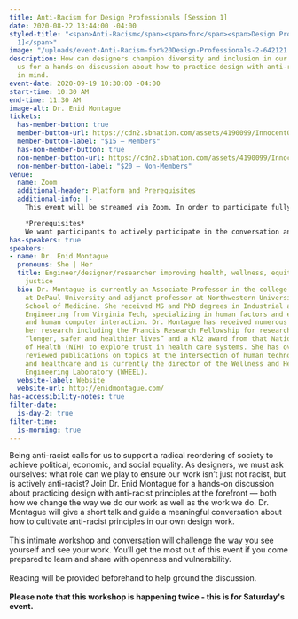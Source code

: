 ```yaml
---
title: Anti-Racism for Design Professionals [Session 1]
date: 2020-08-22 13:44:00 -04:00
styled-title: "<span>Anti-Racism</span><span>for</span><span>Design Professionals</span><span>[Session
  1]</span>"
image: "/uploads/event-Anti-Racism-for%20Design-Professionals-2-642121.png"
description: How can designers champion diversity and inclusion in our work? Join
  us for a hands-on discussion about how to practice design with anti-racist principles
  in mind.
event-date: 2020-09-19 10:30:00 -04:00
start-time: 10:30 AM
end-time: 11:30 AM
image-alt: Dr. Enid Montague
tickets:
  has-member-button: true
  member-button-url: https://cdn2.sbnation.com/assets/4190099/InnocentOddballBeaver.gif
  member-button-label: "$15 — Members"
  has-non-member-button: true
  non-member-button-url: https://cdn2.sbnation.com/assets/4190099/InnocentOddballBeaver.gif
  non-member-button-label: "$20 — Non-Members"
venue:
  name: Zoom
  additional-header: Platform and Prerequisites
  additional-info: |-
    This event will be streamed via Zoom. In order to participate fully, attendees should plan to join on the Zoom app via their computer, tablet, or mobile device with enough bandwidth to support viewing video. In order to ensure only those who have registered for the event are able to attend — and to create space for intimate conversations — only those whose display name fully matches the name on our registration list will be admitted from the waiting room. You can find more about joining our virtual events, including how to connect, directions to troubleshoot, and information about our refund policy in our [FAQ](/faqs/).

    *Prerequisites*
    We want participants to actively participate in the conversation and come in wanting to think, reflect, and share. Please be sure to read the above pre-reading. While not required, we strongly encourage participants to attend with their video “on” in order to create a more intimate space for conversation.
has-speakers: true
speakers:
- name: Dr. Enid Montague
  pronouns: She | Her
  title: Engineer/designer/researcher improving health, wellness, equity and social
    justice
  bio: Dr. Montague is currently an Associate Professor in the college of computing
    at DePaul University and adjunct professor at Northwestern University’s Feinberg
    School of Medicine. She received MS and PhD degrees in Industrial and Systems
    Engineering from Virginia Tech, specializing in human factors and ergonomics engineering
    and human computer interaction. Dr. Montague has received numerous awards for
    her research including the Francis Research Fellowship for research that emphasizes
    “longer, safer and healthier lives” and a Kl2 award from that National Institutes
    of Health (NIH) to explore trust in health care systems. She has over 100 peer
    reviewed publications on topics at the intersection of human technology interaction
    and healthcare and is currently the director of the Wellness and Health Enhancement
    Engineering Laboratory (WHEEL).
  website-label: Website
  website-url: http://enidmontague.com/
has-accessibility-notes: true
filter-date:
  is-day-2: true
filter-time:
  is-morning: true
---
```


Being anti-racist calls for us to support a radical reordering of society to achieve political, economic, and social equality. As designers, we must ask ourselves: what role can we play to ensure our work isn’t just not racist, but is actively anti-racist? Join Dr. Enid Montague for a hands-on discussion about practicing design with anti-racist principles at the forefront — both how we change the way we do our work as well as the work we do. Dr. Montague will give a short talk and guide a meaningful conversation about how to cultivate anti-racist principles in our own design work. \
\
This intimate workshop and conversation will challenge the way you see yourself and see your work. You’ll get the most out of this event if you come prepared to learn and share with openness and vulnerability.\
\
Reading will be provided beforehand to help ground the discussion.\
\
**Please note that this workshop is happening twice - this is for Saturday's event.**